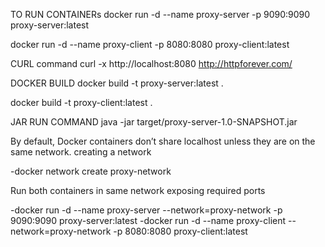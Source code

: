 
TO RUN CONTAINERs
docker run -d --name proxy-server -p 9090:9090 proxy-server:latest

docker run -d --name proxy-client -p 8080:8080 proxy-client:latest


CURL command
curl -x http://localhost:8080 http://httpforever.com/


DOCKER BUILD
docker build -t proxy-server:latest .


docker build -t proxy-client:latest .


JAR RUN COMMAND
java -jar target/proxy-server-1.0-SNAPSHOT.jar


By default, Docker containers don’t share localhost unless they are on the same network.
creating a network

-docker network create proxy-network

Run both containers in same network exposing required ports

-docker run -d --name proxy-server --network=proxy-network -p 9090:9090 proxy-server:latest
-docker run -d --name proxy-client --network=proxy-network -p 8080:8080 proxy-client:latest

